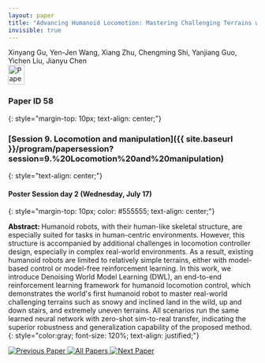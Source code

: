 ```yaml
---
layout: paper
title: "Advancing Humanoid Locomotion: Mastering Challenging Terrains with Denoising World Model Learning"
invisible: true
---
```

<div class="paper-authors">
<div class="paper-author-box">
    <div class="paper-author-name">Xinyang Gu, Yen-Jen Wang, Xiang Zhu, Chengming Shi, Yanjiang Guo, Yichen Liu, Jianyu Chen</div>
    <div class="paper-author-uni"></div>
</div>

</div><div class="paper-pdf">
                <div> <a href="https://www.roboticsproceedings.org/rss20/p058.pdf"><img src="{{ site.baseurl }}/images/paper_link.png" alt="Paper Website" width = "33"  height = "40"/></a> </div>
                </div>

### Paper ID 58
{: style="margin-top: 10px; text-align: center;"}

### [Session 9. Locomotion and manipulation]({{ site.baseurl }}/program/papersession?session=9.%20Locomotion%20and%20manipulation)
{: style="text-align: center;"}

#### Poster Session day 2 (Wednesday, July 17)
{: style="margin-top: 10px; color: #555555; text-align: center;"}

<b style="color: black;">Abstract: </b>Humanoid robots, with their human-like skeletal structure, are especially suited for tasks in human-centric environments. However, this structure is accompanied by additional challenges in locomotion controller design, especially in complex real-world environments. As a result, existing humanoid robots are limited to relatively simple terrains, either with model-based control or model-free reinforcement learning. In this work, we introduce Denoising World Model Learning (DWL), an end-to-end reinforcement learning framework for humanoid locomotion control, which demonstrates the world's first humanoid robot to master real-world challenging terrains such as snowy and inclined land in the wild, up and down stairs, and extremely uneven terrains. All scenarios run the same learned neural network with zero-shot sim-to-real transfer, indicating the superior robustness and generalization capability of the proposed method.
{: style="color:gray; font-size: 120%; text-align: justified;"}


<div class="paper-menu">
<a href="{{ site.baseurl }}/program/papers/057/"> <img src="{{ site.baseurl }}/images/previous_paper_icon.png" alt="Previous Paper" title="Previous Paper"/> </a>
<a href="{{ site.baseurl }}/program/papers"><img src="{{ site.baseurl }}/images/overview_icon.png" alt="All Papers" title="All Papers"/> </a>
<a href="{{ site.baseurl }}/program/papers/059/"> <img src="{{ site.baseurl }}/images/next_paper_icon.png" alt="Next Paper" title="Next Paper"/> </a>

</div>
